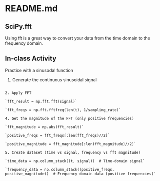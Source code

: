 # README.md
## SciPy.fft
Using fft is a great way to convert your data from the time domain to the frequency domain.
## In-class Activity
Practice with a sinusodal function

1. Generate the continuous sinusoidal signal

```signal = amplitude * np.sin(2 * np.pi * frequency * t + phase)

2. Apply FFT

`fft_result = np.fft.fft(signal)`

`fft_freqs = np.fft.fftfreq(len(t), 1/sampling_rate)`

4. Get the magnitude of the FFT (only positive frequencies)

`fft_magnitude = np.abs(fft_result)`

`positive_freqs = fft_freqs[:len(fft_freqs)//2]`

`positive_magnitude = fft_magnitude[:len(fft_magnitude)//2]`

5. Create dataset (time vs signal, frequency vs fft magnitude)

`time_data = np.column_stack((t, signal))  # Time-domain signal`

`frequency_data = np.column_stack((positive_freqs, positive_magnitude))  # Frequency-domain data (positive frequencies)`
